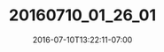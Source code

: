 ---
title: "20160710_01_26_01"
date: 2016-07-10T13:22:11-07:00
draft: false
location: Olympic Peninsula, WA
img_url: https://d17enza3bfujl8.cloudfront.net/20160710_01_26_01.jpg
original_fn: ""
tags:
- Olympic Peninsula, WA

---